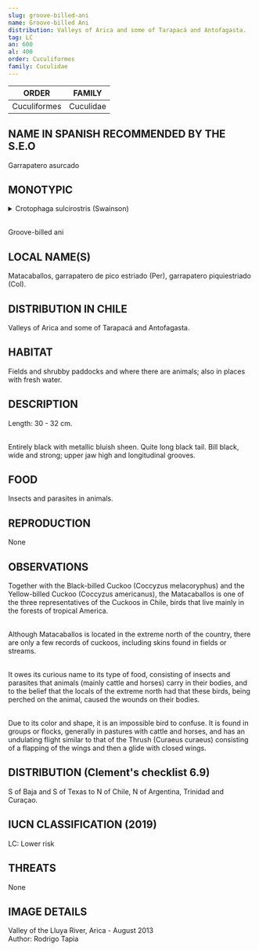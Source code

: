 ```yaml
---
slug: groove-billed-ani
name: Groove-billed Ani
distribution: Valleys of Arica and some of Tarapacá and Antofagasta.
tag: LC
an: 600
al: 400
order: Cuculiformes
family: Cuculidae
---
```


| ORDER        | FAMILY    |
| ------------ | --------- |
| Cuculiformes | Cuculidae |

## NAME IN SPANISH RECOMMENDED BY THE S.E.O

Garrapatero asurcado

## MONOTYPIC

<details>
<summary>Crotophaga sulcirostris (Swainson)</summary><br>

Croto (G) = tick.<br>
phaga (G) = dining room.<br>
sulci (L - sulc) = grooved (channel, groove).<br>
rostris (L - rostrum) = beak.<br><br>

Ribbed-billed tick.</details><br>

Groove-billed ani

## LOCAL NAME(S)

Matacaballos, garrapatero de pico estriado (Per), garrapatero piquiestriado (Col).

## DISTRIBUTION IN CHILE

Valleys of Arica and some of Tarapacá and Antofagasta.

## HABITAT

Fields and shrubby paddocks and where there are animals; also in places with fresh water.

## DESCRIPTION

Length: 30 - 32 cm.<br><br>

Entirely black with metallic bluish sheen. Quite long black tail. Bill black, wide and strong; upper jaw high and longitudinal grooves.

## FOOD

Insects and parasites in animals.

## REPRODUCTION

None

## OBSERVATIONS

Together with the Black-billed Cuckoo (Coccyzus melacoryphus) and the Yellow-billed Cuckoo (Coccyzus americanus), the Matacaballos is one of the three representatives of the Cuckoos in Chile, birds that live mainly in the forests of tropical America.<br><br>

Although Matacaballos is located in the extreme north of the country, there are only a few records of cuckoos, including skins found in fields or streams.<br><br>

It owes its curious name to its type of food, consisting of insects and parasites that animals (mainly cattle and horses) carry in their bodies, and to the belief that the locals of the extreme north had that these birds, being perched on the animal, caused the wounds on their bodies.<br><br>

Due to its color and shape, it is an impossible bird to confuse. It is found in groups or flocks, generally in pastures with cattle and horses, and has an undulating flight similar to that of the Thrush (Curaeus curaeus) consisting of a flapping of the wings and then a glide with closed wings.

## DISTRIBUTION (Clement's checklist 6.9)

S of Baja and S of Texas to N of Chile, N of Argentina, Trinidad and Curaçao.

## IUCN CLASSIFICATION (2019)

LC: Lower risk

## THREATS

None

## IMAGE DETAILS

Valley of the Lluya River, Arica - August 2013<br>
Author: Rodrigo Tapia

